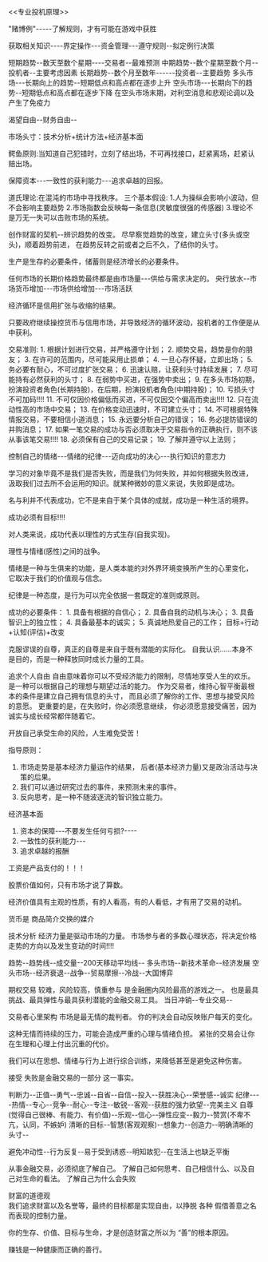 <<专业投机原理>>

"赌博例"-----了解规则，才有可能在游戏中获胜

获取相关知识----界定操作---资金管理---遵守规则--拟定例行决策

短期趋势--数天至数个星期----交易者--最难预测
中期趋势--数个星期至数个月--投机者--主要考虑因素
长期趋势--数个月至数年------投资者--主要趋势
         多头市场---长期向上的趋势--短期低点和高点都在逐步上升
         空头市场---长期向下的趋势--短期低点和高点都在逐步下降
                    在空头市场末期，对利空消息和悲观论调以及产生了免疫力

渴望自由--财务自由--

市场头寸：技术分析+统计方法+经济基本面

鳄鱼原则:当知道自己犯错时，立刻了结出场，不可再找接口，赶紧离场，赶紧认赔出场。

保障资本---一致性的获利能力---追求卓越的回报。


道氏理论:在混沌的市场中寻找秩序。
三个基本假设:
    1.人为操纵会影响小波动，但不会影响主要趋势
    2.市场指数会反映每一条信息(灵敏度很强的传感器)
    3.理论不是万无一失可以击败市场的系统。

创作财富的契机--辨识趋势的改变。
    尽早察觉趋势的改变，建立头寸(多头或空头)，顺着趋势前进，
    在趋势反转之前或者之后不久，了结你的头寸。

生产是生存的必要条件，储蓄则是经济增长的必要条件。

任何市场的长期价格趋势最终都是由市场量---供给与需求决定的。
央行放水--市场货币增加---市场供给增加---市场活跃

经济循环是信用扩张与收缩的结果。

只要政府继续操控货币与信用市场，并导致经济的循环波动，投机者的工作便是从中获利。

交易准则:
    1. 根据计划进行交易，并严格遵守计划；
    2. 顺势交易，趋势是你的朋友；
    3. 在许可的范围内，尽可能采用止损单；
    4. 一旦心存怀疑，立即出场；
    5. 务必要有耐心，不可过度扩张交易；
    6. 迅速认赔，让获利头寸持续发展；
    7. 尽可能持有必然获利的头寸；
    8. 在弱势中买进，在强势中卖出；
    9. 在多头市场初期，扮演投资者角色(长期持股)，在后期，扮演投机者角色(中期持股)；
    10. 亏损头寸不可加码!!!!
    11. 不可仅因价格偏低而买进，不可仅因交个偏高而卖出!!!!
    12. 只在流动性高的市场中交易；
    13. 在价格变动迅速时，不可建立头寸；
    14. 不可根据特殊情报交易，不要相信小道消息；
    15. 永远要分析自己的错误；
    16. 务必提防错误的并购消息；
    17. 如果一笔交易的成功与否必须取决于交易指令的正确执行，则不该从事该笔交易!!!!
    18. 必须保有自己的交易记录；
    19. 了解并遵守以上法则；

控制自己的情绪---情绪的纪律---迈向成功的决心---执行知识的意志力

学习的对象毕竟不是我们是否失败，而是我们为何失败，并如何根据失败改进，
    汲取我们过去所不会运用的知识。就某种微妙的意义来说，失败即是成功。

名与利并不代表成功，它不是来自于某个具体的成就，成功是一种生活的境界。

成功必须有目标!!!!

对人类来说，成功代表以理性的方式生存(自我实现)。

理性与情绪(感性)之间的战争。

情绪是一种与生俱来的功能，是人类本能的对外界环境变换所产生的心里变化，
    它取决于我们的价值观与信念。

纪律是一种态度，是行为可以完全依据一套既定的准则或原则。

成功的必要条件：
    1. 具备有根据的自信心；
    2. 具备自我的动机与决心；
    3. 具备智识上的独立性；
    4. 具备最基本的诚实；
    5. 真诚地热爱自己的工作；
目标+行动+认知(评估)+改变

克服谬误的自尊，真正的自尊是来自于既有潜能的实际化。
自我认识......本身不是目的，而是一种释放同时成长力量的工具。

追求个人自由
    自由意味着你可以不受经济能力的限制，尽情地享受人生的欢乐。
    是一种可以根据自己的理想与期望过活的能力。
作为交易者，维持心智平衡最根本的条件是建立自己拥有信息的头寸，
    而且必须了解你的工作、思想与接受风险的意愿。
    更重要的是，在失败时，你必须愿意继续，
    你必须愿意接受痛苦，因为诚实与成长经常都伴随着它。

开放自己承受生命的风险，人生难免受苦！


指导原则：
   1. 市场走势是基本经济力量运作的结果，
      后者(基本经济力量)又是政治活动与决策的后果。
   2. 我们可以通过研究过去的事件，来预测未来的事件。
   3. 反向思考，是一种不随波逐流的智识独立能力。

经济基本面
   1. 资本的保障---不要发生任何亏损?----
   2. 一致性的获利能力---
   3. 追求卓越的报酬
   
   工资是产品支付的！！！
   
   股票价值如何，只有市场才说了算数。
   
   经济价值具有主观的性质，有的人看高，有的人看低，才有用了交易的动机。
   
   货币是 商品简介交换的媒介
   
技术分析
   经济力量是驱动市场的力量。
   市场参与者的多数心理状态，将决定价格走势的方向以及发生变动的时间!!!!
   
   趋势--趋势线--成交量--200天移动平均线--
   多头市场--新技术革命--经济发展
   空头市场--经济衰退--战争--贸易摩擦--冷战--大国博弈


期权交易
   较难，风险较高，慎重参与
   是金融圈内风险最高的游戏之一。
   也是最具挑战、最具弹性与最具获利潜能的金融交易工具。
   当日冲销--专业交易--
   
交易者心里架构
   市场是最无情的裁判者。
   你的判决会自动反映账户每天的变化。
   
   这种无情而持续的压力，可能会造成严重的心理与情绪负担。
   紧张的交易会让你在生理和心理上付出沉重的代价。
   
   我们可以在思想、情绪与行为上进行综合训练，来降低甚至是避免这种伤害。
   
   接受 失败是金融交易的一部分 这一事实。
   
   判断力--正值--勇气--忠诚--自省--自信--投入--获胜决心--荣誉感--诚实
   纪律----热情--专心--竞争--耐心--专注--敏锐--客观--获胜的强力欲望--完美主义
   自尊(觉得自己很棒、有能力、有价值)--乐观--信心--弹性应变--毅力--赞赏(不卑不亢，认同，不嫉妒)
   清晰的目标--智慧(客观观察)--想象力--创造力--明确清晰的头寸--
   
   
   避免冲动性--行为反复--易于受到诱惑--明知故犯--在生活上也缺乏平衡
   
   从事金融交易，必须彻底了解自己。
      了解自己如何思考、自己相信什么、以及自己对生命的看法。
      了解自己为什么会失败
      
 财富的道德观   
   我们追求财富以及名誉等，最终的目标都是实现自由，以挣脱 各种 假借善意之名 而表现的控制力量。
   
   你的生存、价值、目标与生命，才是创造财富之所以为 “善”的根本原因。
   
   赚钱是一种健康而正确的善行。
